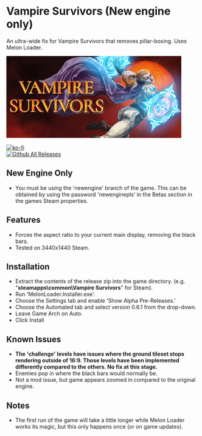 # Vampire Survivors (New engine only)
An ultra-wide fix for Vampire Survivors that removes pillar-boxing. Uses Melon Loader.

![Game Logo](header.jpg)<br>

[![ko-fi](https://ko-fi.com/img/githubbutton_sm.svg)](https://ko-fi.com/F2F2DI3WA)<br>
[![Github All Releases](https://img.shields.io/github/downloads/p1xel8ted/VampireSurvivors/total.svg)](https://github.com/p1xel8ted/VampireSurvivors/releases)

## New Engine Only

* You must be using the 'newengine' branch of the game. This can be obtained by using the password 'newenginepls' in the Betas section in the games Steam properties.

## Features

* Forces the aspect ratio to your current main display, removing the black bars.
* Tested on 3440x1440 Steam.

## Installation

- Extract the contents of the release zip into the game directory. (e.g. "**steamapps\common\Vampire Survivors**" for Steam).
- Run 'MelonLoader.Installer.exe'.
- Choose the Settings tab and enable 'Show Alpha Pre-Releases.'
- Choose the Automated tab and select version 0.6.1 from the drop-down.
- Leave Game Arch on Auto.
- Click Install

## Known Issues

- **The 'challenge' levels have issues where the ground tileset stops rendering outside of 16:9. Those levels have been implemented differently compared to the others. No fix at this stage.**
- Enemies pop in where the black bars would normally be.
- Not a mod issue, but game appears zoomed in compared to the original engine.

## Notes

- The first run of the game will take a little longer while Melon Loader works its magic, but this only happens once (or on game updates).
